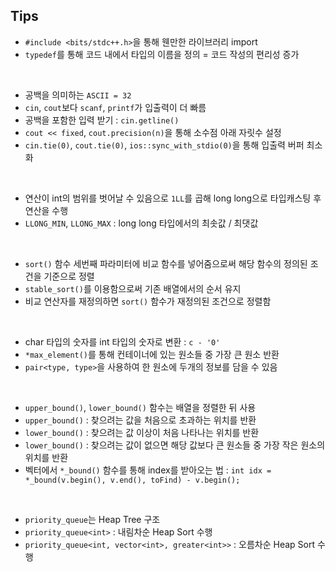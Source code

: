 ## Tips

* `#include <bits/stdc++.h>`을 통해 웬만한 라이브러리 import
* `typedef`를 통해 코드 내에서 타입의 이름을 정의 = 코드 작성의 편리성 증가
<br />

* 공백을 의미하는 `ASCII = 32`
* `cin`, `cout`보다 `scanf`, `printf`가 입출력이 더 빠름
* 공백을 포함한 입력 받기 : `cin.getline()`
* `cout << fixed`, `cout.precision(n)`을 통해 소수점 아래 자릿수 설정
* `cin.tie(0)`, `cout.tie(0)`, `ios::sync_with_stdio(0)`을 통해 입출력 버퍼 최소화
<br />

* 연산이 int의 범위를 벗어날 수 있음으로 `1LL`를 곱해 long long으로 타입캐스팅 후 연산을 수행
* `LLONG_MIN`, `LLONG_MAX` : long long 타입에서의 최솟값 / 최댓값
<br />

* `sort()` 함수 세번째 파라미터에 비교 함수를 넣어줌으로써 해당 함수의 정의된 조건을 기준으로 정렬
* `stable_sort()`를 이용함으로써 기존 배열에서의 순서 유지
* 비교 연산자를 재정의하면 `sort()` 함수가 재정의된 조건으로 정렬함
<br />

* char 타입의 숫자를 int 타입의 숫자로 변환 : `c - '0'`
* `*max_element()`를 통해 컨테이너에 있는 원소들 중 가장 큰 원소 반환
* `pair<type, type>`을 사용하여 한 원소에 두개의 정보를 담을 수 있음
<br />

* `upper_bound()`, `lower_bound()` 함수는 배열을 정렬한 뒤 사용
* `upper_bound()` : 찾으려는 값을 처음으로 초과하는 위치를 반환
* `lower_bound()` : 찾으려는 값 이상이 처음 나타나는 위치를 반환
* `lower_bound()` : 찾으려는 값이 없으면 해당 값보다 큰 원소들 중 가장 작은 원소의 위치를 반환
* 벡터에서 `*_bound()` 함수를 통해 index를 받아오는 법 : `int idx = *_bound(v.begin(), v.end(), toFind) - v.begin();`
<br />

* `priority_queue`는 Heap Tree 구조
* `priority_queue<int>` : 내림차순 Heap Sort 수행
* `priority_queue<int, vector<int>, greater<int>>` : 오름차순 Heap Sort 수행